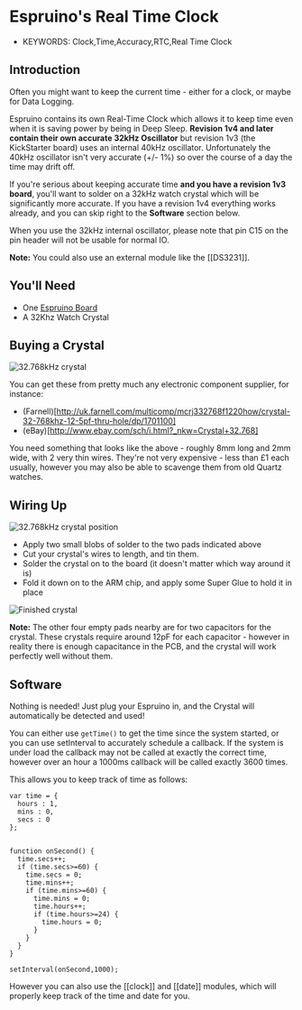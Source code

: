 <!--- Copyright (c) 2013 Gordon Williams, Pur3 Ltd. See the file LICENSE for copying permission. -->
Espruino's Real Time Clock
=======================

* KEYWORDS: Clock,Time,Accuracy,RTC,Real Time Clock

Introduction
-----------

Often you might want to keep the current time - either for a clock, or maybe for Data Logging.

Espruino contains its own Real-Time Clock which allows it to keep time even when it is saving power by being in Deep Sleep. **Revision 1v4 and later contain their own accurate 32kHz Oscillator** but revision 1v3 (the KickStarter board) uses an internal 40kHz oscillator. Unfortunately the 40kHz oscillator isn't very accurate (+/- 1%) so over the course of a day the time may drift off.

If you're serious about keeping accurate time **and you have a revision 1v3 board**, you'll want to solder on a 32kHz watch crystal which will be significantly more accurate. If you have a revision 1v4 everything works already, and you can skip right to the **Software** section below.

When you use the 32kHz internal oscillator, please note that pin C15 on the pin header will not be usable for normal IO.

**Note:** You could also use an external module like the [[DS3231]].

You'll Need
----------

* One [Espruino Board](/EspruinoBoard)
* A 32Khz Watch Crystal

Buying a Crystal
----------------

![32.768kHz crystal](Clocks/crystal.jpg)

You can get these from pretty much any electronic component supplier, for instance:

* (Farnell)[http://uk.farnell.com/multicomp/mcrj332768f1220how/crystal-32-768khz-12-5pf-thru-hole/dp/1701100]
* (eBay)[http://www.ebay.com/sch/i.html?_nkw=Crystal+32.768]

You need something that looks like the above - roughly 8mm long and 2mm wide, with 2 very thin wires. They're not very expensive - less than £1 each usually, however you may also be able to scavenge them from old Quartz watches.

Wiring Up
--------

![32.768kHz crystal position](Clocks/crystalpos.jpg)

* Apply two small blobs of solder to the two pads indicated above
* Cut your crystal's wires to length, and tin them.
* Solder the crystal on to the board (it doesn't matter which way around it is)
* Fold it down on to the ARM chip, and apply some Super Glue to hold it in place

![Finished crystal](Clocks/final.jpg)

**Note:** The other four empty pads nearby are for two capacitors for the crystal. These crystals require around 12pF for each capacitor - however in reality there is enough capacitance in the PCB, and the crystal will work perfectly well without them.

Software
-------

Nothing is needed! Just plug your Espruino in, and the Crystal will automatically be detected and used!

You can either use `getTime()` to get the time since the system started, or you can use setInterval to accurately schedule a callback. If the system is under load the callback may not be called at exactly the correct time, however over an hour a 1000ms callback will be called exactly 3600 times.

This allows you to keep track of time as follows:

```
var time = { 
  hours : 1,
  mins : 0,
  secs : 0
};


function onSecond() {
  time.secs++;
  if (time.secs>=60) {
    time.secs = 0;
    time.mins++;
    if (time.mins>=60) {
      time.mins = 0;
      time.hours++;
      if (time.hours>=24) {
        time.hours = 0;
      }
    }
  }
}

setInterval(onSecond,1000);
```

However you can also use the [[clock]] and [[date]] modules, which will properly keep track of the time and date for you.
